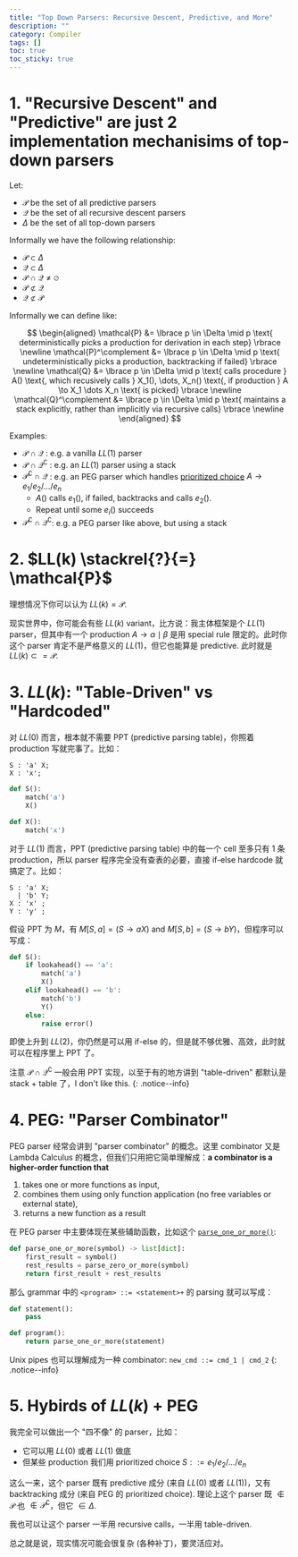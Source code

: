 ```yaml
---
title: "Top Down Parsers: Recursive Descent, Predictive, and More"
description: ""
category: Compiler
tags: []
toc: true
toc_sticky: true
---
```


# 1. "Recursive Descent" and "Predictive" are just 2 implementation mechanisims of top-down parsers

Let:

- $\mathcal{P}$ be the set of all predictive parsers
- $\mathcal{Q}$ be the set of all recursive descent parsers
- $\Delta$ be the set of all top-down parsers

Informally we have the following relationship:

- $\mathcal{P} \subset \Delta$
- $\mathcal{Q} \subset \Delta$
- $\mathcal{P} \cap \mathcal{Q} \neq \varnothing$
- $\mathcal{P} \not \subset \mathcal{Q}$
- $\mathcal{Q} \not \subset \mathcal{P}$

Informally we can define like:

$$
\begin{aligned}
\mathcal{P} &= \lbrace p \in \Delta \mid p \text{ deterministically picks a production for derivation in each step} \rbrace \newline
\mathcal{P}^\complement &= \lbrace p \in \Delta \mid p \text{ undeterministically picks a production, backtracking if failed} \rbrace \newline
\mathcal{Q} &= \lbrace p \in \Delta \mid p \text{ calls procedure } A() \text{, which recusively calls } X_1(), \dots, X_n() \text{, if production } A \to X_1 \dots X_n \text{ is picked} \rbrace \newline
\mathcal{Q}^\complement &= \lbrace p \in \Delta \mid p \text{ maintains a stack explicitly, rather than implicitly via recursive calls} \rbrace \newline
\end{aligned}
$$

Examples:

- $\mathcal{P} \cap \mathcal{Q}$ : e.g. a vanilla $LL(1)$ parser
- $\mathcal{P} \cap \mathcal{Q}^\complement$ : e.g. an $LL(1)$ parser using a stack
- $\mathcal{P}^\complement \cap \mathcal{Q}$ : e.g. an PEG parser which handles [prioritized choice](/compiler/2025/03/14/peg-parsing-expression-grammars#341-e_1--e_2-%E4%B8%8E-backtracking) $A \to e_1 / e_2 / \dots / e_n$
    - $A()$ calls $e_1()$, if failed, backtracks and calls $e_2()$.
    - Repeat until some $e_i()$ succeeds
- $\mathcal{P}^\complement \cap \mathcal{Q}^\complement$: e.g. a PEG parser like above, but using a stack

# 2. $LL(k) \stackrel{?}{=} \mathcal{P}$

理想情况下你可以认为 $LL(k) = \mathcal{P}$.

现实世界中，你可能会有些 $LL(k)$ variant，比方说：我主体框架是个 $LL(1)$ parser，但其中有一个 production $A \to \alpha \mid \beta$ 是用 special rule 限定的。此时你这个 parser 肯定不是严格意义的 $LL(1)$，但它也能算是 predictive. 此时就是 $LL(k) \subset= \mathcal{P}$.

# 3. $LL(k)$: "Table-Driven" vs "Hardcoded"

对 $LL(0)$ 而言，根本就不需要 PPT (predictive parsing table)，你照着 production 写就完事了。比如：

```g4
S : 'a' X;
X : 'x';
```

```python
def S():
    match('a')
    X()

def X():
    match('x')
```

对于 $LL(1)$ 而言，PPT (predictive parsing table) 中的每一个 cell 至多只有 1 条 production，所以 parser 程序完全没有查表的必要，直接 if-else hardcode 就搞定了。比如：

```g4
S : 'a' X;
  | 'b' Y;
X : 'x' ;
Y : 'y' ;
```

假设 PPT 为 $M$，有 $M[S, a] = (S \to aX)$ and $M[S, b] = (S \to bY)$，但程序可以写成：

```python
def S():
    if lookahead() == 'a':
        match('a')
        X()
    elif lookahead() == 'b':
        match('b')
        Y()
    else:
        raise error()
```

即使上升到 $LL(2)$，你仍然是可以用 if-else 的，但是就不够优雅、高效，此时就可以在程序里上 PPT 了。

注意 $\mathcal{P} \cap \mathcal{Q}^\complement$ 一般会用 PPT 实现，以至于有的地方讲到 "table-driven" 都默认是 stack + table 了，I don't like this.
{: .notice--info}

# 4. PEG: "Parser Combinator"

PEG parser 经常会讲到 "parser combinator" 的概念。这里 combinator 又是 Lambda Calculus 的概念，但我们只用把它简单理解成：**a combinator is a higher-order function that**

1. takes one or more functions as input,
2. combines them using only function application (no free variables or external state),
3. returns a new function as a result

在 PEG parser 中主要体现在某些辅助函数，比如这个 [`parse_one_or_more()`](https://github.com/erikyao/toy_peg_parser/blob/main/src/peg_parser.py#L99C9-L99C26):

```python
def parse_one_or_more(symbol) -> list[dict]:
    first_result = symbol()
    rest_results = parse_zero_or_more(symbol)
    return first_result + rest_results
```

那么 grammar 中的 `<program> ::= <statement>+` 的 parsing 就可以写成：

```python
def statement():
    pass

def program():
    return parse_one_or_more(statement)
```

Unix pipes 也可以理解成为一种 combinator: `new_cmd ::= cmd_1 | cmd_2`
{: .notice--info}

# 5. Hybirds of $LL(k)$ + PEG

我完全可以做出一个 "四不像" 的 parser，比如：

- 它可以用 $LL(0)$ 或者 $LL(1)$ 做底
- 但某些 production 我们用 prioritized choice $S ::= e_1 / e_2 / \dots / e_n$

这么一来，这个 parser 既有 predictive 成分 (来自 $LL(0)$ 或者 $LL(1)$)，又有 backtracking 成分 (来自 PEG 的 prioritized choice). 理论上这个 parser 既 $\not \in \mathcal{P}$ 也 $\not \in \mathcal{P}^\complement$，但它 $\in \Delta$.

我也可以让这个 parser 一半用 recursive calls，一半用 table-driven. 

总之就是说，现实情况可能会很复杂 (各种补丁)，要灵活应对。